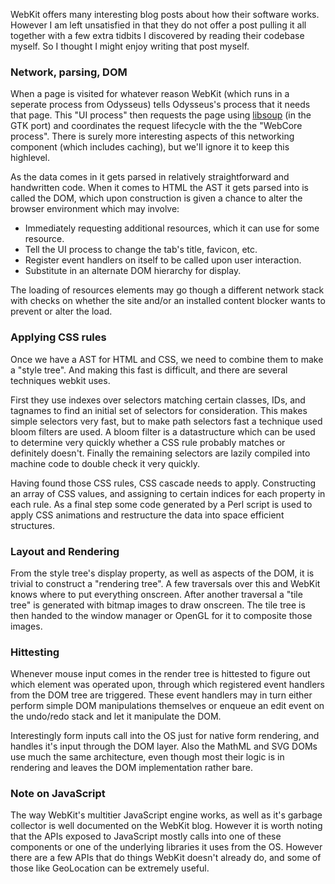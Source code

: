 WebKit offers many interesting blog posts about how their software works. However I am left unsatisfied in that they do not offer a post pulling it all together with a few extra tidbits I discovered by reading their codebase myself. So I thought I might enjoy writing that post myself. 

### Network, parsing, DOM

When a page is visited for whatever reason WebKit (which runs in a seperate process from Odysseus) tells Odysseus's process that it needs that page. This "UI process" then requests the page using [libsoup](https://valadoc.org/libsoup-2.4/index.htm) (in the GTK port) and coordinates the request lifecycle with the the "WebCore process". There is surely more interesting aspects of this networking component (which includes caching), but we'll ignore it to keep this highlevel.

As the data comes in it gets parsed in relatively straightforward and handwritten code. When it comes to HTML the AST it gets parsed into is called the DOM, which upon construction is given a chance to alter the browser environment which may involve:

* Immediately requesting additional resources, which it can use for some resource.
* Tell the UI process to change the tab's title, favicon, etc.
* Register event handlers on itself to be called upon user interaction.
* Substitute in an alternate DOM hierarchy for display.

The loading of resources elements may go though a different network stack with checks on whether the site and/or an installed content blocker wants to prevent or alter the load. 

### Applying CSS rules

Once we have a AST for HTML and CSS, we need to combine them to make a "style tree". And making this fast is difficult, and there are several techniques webkit uses.

First they use indexes over selectors matching certain classes, IDs, and tagnames to find an initial set of selectors for consideration. This makes simple selectors very fast, but to make path selectors fast a technique used bloom filters are used. A bloom filter is a datastructure which can be used to determine very quickly whether a CSS rule probably matches or definitely doesn't. Finally the remaining selectors are lazily compiled into machine code to double check it very quickly. 

Having found those CSS rules, CSS cascade needs to apply. Constructing an array of CSS values, and assigning to certain indices for each property in each rule. As a final step some code generated by a Perl script is used to apply CSS animations and restructure the data into space efficient structures. 

### Layout and Rendering

From the style tree's display property, as well as aspects of the DOM, it is trivial to construct a "rendering tree". A few traversals over this and WebKit knows where to put everything onscreen. After another traversal a "tile tree" is generated with bitmap images to draw onscreen. The tile tree is then handed to the window manager or OpenGL for it to composite those images. 

### Hittesting

Whenever mouse input comes in the render tree is hittested to figure out which element was operated upon, through which registered event handlers from the DOM tree are triggered. These event handlers may in turn either perform simple DOM manipulations themselves or enqueue an edit event on the undo/redo stack and let it manipulate the DOM. 

Interestingly form inputs call into the OS just for native form rendering, and handles it's input through the DOM layer. Also the MathML and SVG DOMs use much the same architecture, even though most their logic is in rendering and leaves the DOM implementation rather bare. 

### Note on JavaScript

The way WebKit's multitier JavaScript engine works, as well as it's garbage collector is well documented on the WebKit blog. However it is worth noting that the APIs exposed to JavaScript mostly calls into one of these components or one of the underlying libraries it uses from the OS. However there are a few APIs that do things WebKit doesn't already do, and some of those like GeoLocation can be extremely useful. 

